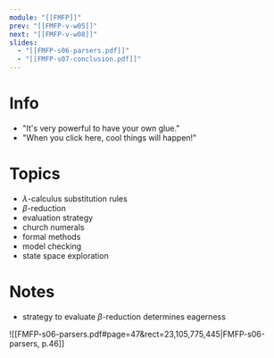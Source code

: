 ```yaml
---
module: "[[FMFP]]"
prev: "[[FMFP-v-w05]]"
next: "[[FMFP-v-w08]]"
slides:
  - "[[FMFP-s06-parsers.pdf]]"
  - "[[FMFP-s07-conclusion.pdf]]"
---
```



# Info
- "It's very powerful to have your own glue."
- "When you click here, cool things will happen!"


# Topics
- $\lambda$-calculus substitution rules
- $\beta$-reduction
- evaluation strategy
- church numerals
- formal methods
- model checking
- state space exploration


# Notes
- strategy to evaluate $\beta$-reduction determines eagerness

![[FMFP-s06-parsers.pdf#page=47&rect=23,105,775,445|FMFP-s06-parsers, p.46]]